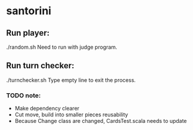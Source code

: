# santorini

## Run player:
./random.sh
Need to run with judge program.

## Run turn checker:
./turnchecker.sh
Type empty line to exit the process.

### TODO note:
* Make dependency clearer
* Cut move, build into smaller pieces reusability
* Because Change class are changed, CardsTest.scala needs to update